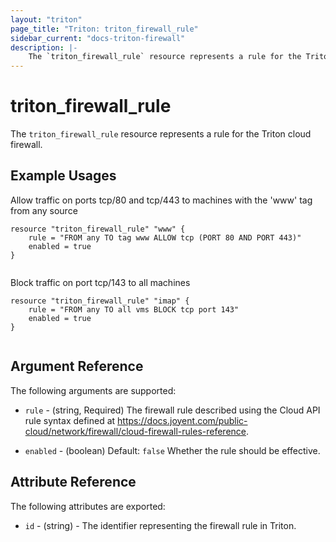 ```yaml
---
layout: "triton"
page_title: "Triton: triton_firewall_rule"
sidebar_current: "docs-triton-firewall"
description: |-
    The `triton_firewall_rule` resource represents a rule for the Triton cloud firewall. 
---
```


# triton\_firewall\_rule

The `triton_firewall_rule` resource represents a rule for the Triton cloud firewall.

## Example Usages

Allow traffic on ports tcp/80 and tcp/443 to machines with the 'www' tag from any source


```
resource "triton_firewall_rule" "www" {
    rule = "FROM any TO tag www ALLOW tcp (PORT 80 AND PORT 443)"
    enabled = true
}
                
```
Block traffic on port tcp/143 to all machines


```
resource "triton_firewall_rule" "imap" {
    rule = "FROM any TO all vms BLOCK tcp port 143"
    enabled = true
}
                
```

## Argument Reference

The following arguments are supported:

* `rule` - (string, Required)
    The firewall rule described using the Cloud API rule syntax defined at https://docs.joyent.com/public-cloud/network/firewall/cloud-firewall-rules-reference.

* `enabled` - (boolean)  Default: `false`
    Whether the rule should be effective.

## Attribute Reference

The following attributes are exported:

* `id` - (string) - The identifier representing the firewall rule in Triton. 
